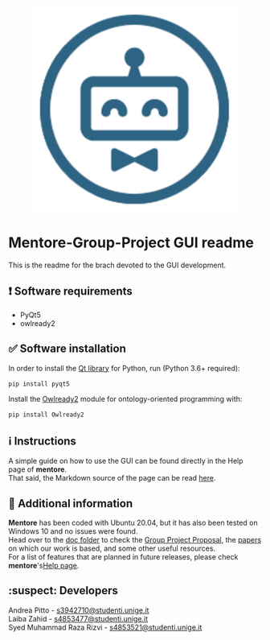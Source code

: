 <div align="center">
  <img src="https://github.com/andreabradpitto/Mentore-Group-Project/blob/GUI/images/mentore_logo.svg">
</div>

# Mentore-Group-Project GUI readme

This is the readme for the brach devoted to the GUI development.

## :exclamation: Software requirements

- PyQt5
- owlready2

## :white_check_mark: Software installation

In order to install the [Qt library](https://www.qt.io/) for Python, run (Python 3.6+ required):

```bash
pip install pyqt5
```

Install the [Owlready2](https://pypi.org/project/Owlready2/) module for ontology-oriented programming with:

```bash
pip install Owlready2
```

## :information_source: Instructions

A simple guide on how to use the GUI can be found directly in the Help page of **mentore**.  
That said, the Markdown source of the page can be read [here](https://github.com/andreabradpitto/Mentore-Group-Project/blob/GUI/guide/help.md).

## 📰 Additional information

**Mentore** has been coded with Ubuntu 20.04, but it has also been tested on Windows 10 and no issues were found.  
Head over to the [doc folder](https://github.com/andreabradpitto/Mentore-Group-Project/tree/GUI/doc) to check the [Group Project Proposal](https://github.com/andreabradpitto/Mentore-Group-Project/tree/GUI/doc/Group%20Project%20proposal.docx), the [papers](https://github.com/andreabradpitto/Mentore-Group-Project/tree/GUI/doc/papers) on which our work is based, and some other useful resources.  
For a list of features that are planned in future releases, please check **mentore**'s[Help page]((https://github.com/andreabradpitto/Mentore-Group-Project/blob/GUI/guide/help.md)).

## :suspect: Developers

Andrea Pitto - s3942710@studenti.unige.it  
Laiba Zahid - s4853477@studenti.unige.it  
Syed Muhammad Raza Rizvi - s4853521@studenti.unige.it
